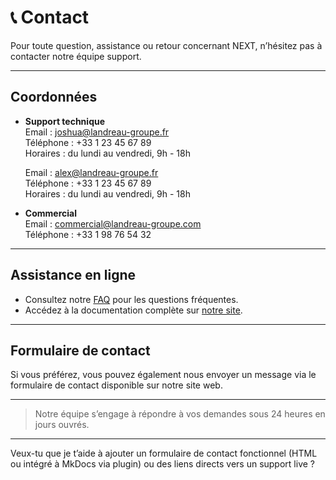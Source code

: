 # 📞 Contact

Pour toute question, assistance ou retour concernant NEXT, n’hésitez pas à contacter notre équipe support.

---

## Coordonnées

- **Support technique**  
    Email : joshua@landreau-groupe.fr  
    Téléphone : +33 1 23 45 67 89  
    Horaires : du lundi au vendredi, 9h - 18h

    Email : alex@landreau-groupe.fr  
    Téléphone : +33 1 23 45 67 89  
    Horaires : du lundi au vendredi, 9h - 18h

- **Commercial**  
  Email : commercial@landreau-groupe.com  
  Téléphone : +33 1 98 76 54 32

---

## Assistance en ligne

- Consultez notre [FAQ](faq.md) pour les questions fréquentes.  
- Accédez à la documentation complète sur [notre site](https://lamizana.github.io/manuel-next/).

---

## Formulaire de contact

Si vous préférez, vous pouvez également nous envoyer un message via le formulaire de contact disponible sur notre site web.

---

> Notre équipe s’engage à répondre à vos demandes sous 24 heures en jours ouvrés.

---

Veux-tu que je t’aide à ajouter un formulaire de contact fonctionnel (HTML ou intégré à MkDocs via plugin) ou des liens directs vers un support live ?
